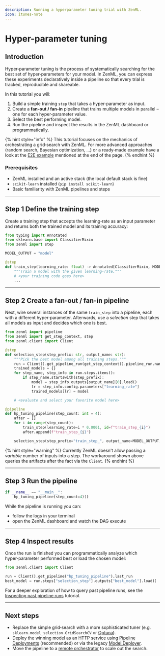 ```yaml
---
description: Running a hyperparameter tuning trial with ZenML.
icon: itunes-note
---
```


# Hyper-parameter tuning

## Introduction

Hyper‑parameter tuning is the process of systematically searching for the best set of hyper‑parameters for your model.  In ZenML, you can express these experiments declaratively inside a pipeline so that every trial is tracked, reproducible and shareable.

In this tutorial you will:

1. Build a simple training `step` that takes a hyper‑parameter as input.
2. Create a **fan‑out / fan‑in** pipeline that trains multiple models in parallel – one for each hyper‑parameter value.
3. Select the best performing model.
4. Run the pipeline and inspect the results in the ZenML dashboard or programmatically.

{% hint style="info" %}
This tutorial focuses on the mechanics of orchestrating a grid‑search with ZenML.  For more advanced approaches (random search, Bayesian optimization, …) or a ready‑made example have a look at the [E2E example](https://github.com/zenml-io/zenml/tree/main/examples/e2e) mentioned at the end of the page.
{% endhint %}

### Prerequisites

* ZenML installed and an active stack (the local default stack is fine)
* `scikit‑learn` installed (`pip install scikit-learn`)
* Basic familiarity with ZenML pipelines and steps

---

## Step 1 Define the training step

Create a training step that accepts the learning‑rate as an input parameter and returns both the trained model and its training accuracy:

```python
from typing import Annotated
from sklearn.base import ClassifierMixin
from zenml import step

MODEL_OUTPUT = "model"

@step
def train_step(learning_rate: float) -> Annotated[ClassifierMixin, MODEL_OUTPUT]:
    """Train a model with the given learning‑rate."""
    # <your training code goes here>
    ...
```

---

## Step 2 Create a fan‑out / fan‑in pipeline

Next, wire several instances of the same `train_step` into a pipeline, each with a different hyper‑parameter.  Afterwards, use a *selection* step that takes all models as input and decides which one is best.

```python
from zenml import pipeline
from zenml import get_step_context, step
from zenml.client import Client

@step
def selection_step(step_prefix: str, output_name: str):
    """Pick the best model among all training steps."""
    run = Client().get_pipeline_run(get_step_context().pipeline_run.name)
    trained_models = {}
    for step_name, step_info in run.steps.items():
        if step_name.startswith(step_prefix):
            model = step_info.outputs[output_name][0].load()
            lr = step_info.config.parameters["learning_rate"]
            trained_models[lr] = model

    # <evaluate and select your favorite model here>

@pipeline
def hp_tuning_pipeline(step_count: int = 4):
    after = []
    for i in range(step_count):
        train_step(learning_rate=i * 0.0001, id=f"train_step_{i}")
        after.append(f"train_step_{i}")

    selection_step(step_prefix="train_step_", output_name=MODEL_OUTPUT, after=after)
```

{% hint style="warning" %}
Currently ZenML doesn't allow passing a *variable* number of inputs into a step.  The workaround shown above queries the artifacts after the fact via the `Client`.
{% endhint %}

---

## Step 3 Run the pipeline

```python
if __name__ == "__main__":
    hp_tuning_pipeline(step_count=4)()
```

While the pipeline is running you can:

* follow the logs in your terminal
* open the ZenML dashboard and watch the DAG execute

---

## Step 4 Inspect results

Once the run is finished you can programmatically analyze which hyper‑parameter performed best or load the chosen model:

```python
from zenml.client import Client

run = Client().get_pipeline("hp_tuning_pipeline").last_run
best_model = run.steps["selection_step"].outputs["best_model"].load()
```

For a deeper exploration of how to query past pipeline runs, see the [Inspecting past pipeline runs](fetching-pipelines.md) tutorial.

---

## Next steps

* Replace the simple grid‑search with a more sophisticated tuner (e.g. `sklearn.model_selection.GridSearchCV` or [Optuna](https://optuna.org/)).
* Deploy the winning model as an HTTP service using [Pipeline Deployments](https://docs.zenml.io/concepts/deployment) (recommended) or via the legacy [Model Deployer](https://docs.zenml.io/stacks/model-deployers).
* Move the pipeline to a [remote
  orchestrator](https://docs.zenml.io/stacks/orchestrators) to scale out the
  search.
